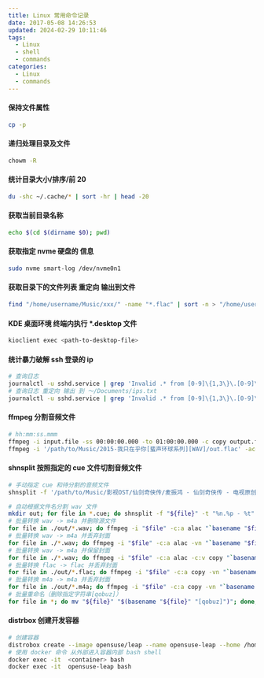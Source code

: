 ```yaml
---
title: Linux 常用命令记录
date: 2017-05-08 14:26:53
updated: 2024-02-29 10:11:46
tags:
  - Linux
  - shell
  - commands
categories:
  - Linux
  - commands
---
```


#### 保持文件属性

```bash
cp -p
```

#### 递归处理目录及文件

```bash
chowm -R
```

#### 统计目录大小/排序/前 20

```bash
du -shc ~/.cache/* | sort -hr | head -20
```

#### 获取当前目录名称

```bash
echo $(cd $(dirname $0); pwd)
```

#### 获取指定 nvme 硬盘的 信息

```bash
sudo nvme smart-log /dev/nvme0n1
```

#### 获取目录下的文件列表 重定向 输出到文件

```bash
find "/home/username/Music/xxx/" -name "*.flac" | sort -n > "/home/username/Music/Playlist/xxx.m3u8"
```

#### KDE 桌面环境 终端内执行 \*.desktop 文件

```bash
kioclient exec <path-to-desktop-file>
```

#### 统计暴力破解 ssh 登录的 ip

```bash
# 查询日志
journalctl -u sshd.service | grep 'Invalid .* from [0-9]\{1,3\}\.[0-9]\{1,3\}\.[0-9]\{1,3\}\.[0-9]\{1,3\}'
# 查询日志 重定向 输出 到 ～/Documents/ips.txt
journalctl -u sshd.service | grep 'Invalid .* from [0-9]\{1,3\}\.[0-9]\{1,3\}\.[0-9]\{1,3\}\.[0-9]\{1,3\}' | grep -o '[0-9]\{1,3\}\.[0-9]\{1,3\}\.[0-9]\{1,3\}\.[0-9]\{1,3\}' | uniq | awk '{print "\""$1"\""","}' > ～/Documents/ips.txt

```

#### ffmpeg 分割音频文件

```bash
# hh:mm:ss.mmm
ffmpeg -i input.file -ss 00:00:00.000 -to 01:00:00.000 -c copy output.file
ffmpeg -i '/path/to/Music/2015-我只在乎你[蜚声环球系列][WAV]/out.flac' -acodec alac out.m4a
```

#### shnsplit 按照指定的 cue 文件切割音频文件

```bash
# 手动指定 cue 和待分割的音频文件
shnsplit -f '/path/to/Music/影视OST/仙剑奇侠传/麦振鸿 - 仙剑奇侠传 - 电视原创配乐.cue' -t "%n %p - %t" -d out '/path/to/Music/影视OST/仙剑奇侠传/麦振鸿 - 仙剑奇侠传 - 电视 原创配乐.wav'

# 自动根据文件名分割 wav 文件
mkdir out; for file in *.cue; do shnsplit -f "${file}" -t "%n.%p - %t" -d out "$(basename "${file}" ".cue").wav"; done;
# 批量转换 wav -> m4a 并删除源文件
for file in ./out/*.wav; do ffmpeg -i "$file" -c:a alac "`basename "$file" .wav`.m4a"; done; rm -rf ./out;
# 批量转换 wav -> m4a 并丢弃封面
for file in ./*.wav; do ffmpeg -i "$file" -c:a alac -vn "`basename "$file" .wav`.m4a"; done; rm -f ./*.wav;
# 批量转换 wav -> m4a 并保留封面
for file in ./*.wav; do ffmpeg -i "$file" -c:a alac -c:v copy "`basename "$file" .wav`.m4a"; done; rm -f ./*.wav;
# 批量转换 flac -> flac 并丢弃封面
for file in ./out/*.flac; do ffmpeg -i "$file" -c:a copy -vn "`basename "$file" .flac`.flac"; done; rm -rf ./out;
# 批量转换 m4a -> m4a 并丢弃封面
for file in ./out/*.m4a; do ffmpeg -i "$file" -c:a copy -vn "`basename "$file" .m4a`.m4a"; done; rm -rf ./out;
# 批量重命名（删除指定字符串[qobuz]）
for file in *; do mv "${file}" "$(basename "${file}" "[qobuz]")"; done;
```

#### distrbox 创建开发容器
```bash
# 创建容器
distrobox create --image opensuse/leap --name opensuse-leap --home /home/distrobox/leap
# 使用 docker 命令 从外部进入容器内部 bash shell
docker exec -it  <container> bash
docker exec -it  opensuse-leap bash
```
